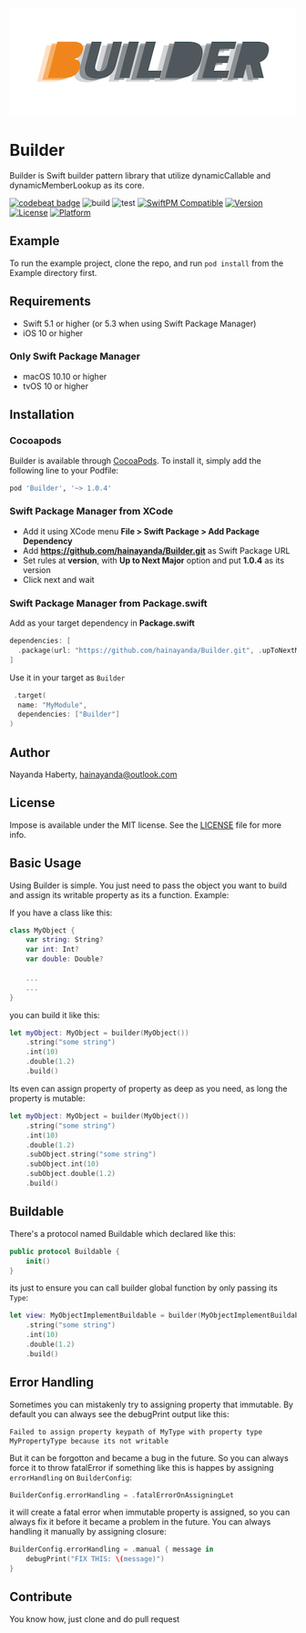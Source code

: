 <p align="center">
  <img width="512" height="192" src="builder.png"/>
</p>

# Builder

Builder is Swift builder pattern library that utilize dynamicCallable and dynamicMemberLookup as its core.

[![codebeat badge](https://codebeat.co/badges/2aadfe57-5ebc-4c9d-a76a-ac59ebb94b8d)](https://codebeat.co/projects/github-com-hainayanda-builder-main)
![build](https://github.com/hainayanda/Builder/workflows/build/badge.svg)
![test](https://github.com/hainayanda/Builder/workflows/test/badge.svg)
[![SwiftPM Compatible](https://img.shields.io/badge/SwiftPM-Compatible-brightgreen)](https://swift.org/package-manager/)
[![Version](https://img.shields.io/cocoapods/v/Builder.svg?style=flat)](https://cocoapods.org/pods/Builder)
[![License](https://img.shields.io/cocoapods/l/Builder.svg?style=flat)](https://cocoapods.org/pods/Builder)
[![Platform](https://img.shields.io/cocoapods/p/Builder.svg?style=flat)](https://cocoapods.org/pods/Builder)

## Example

To run the example project, clone the repo, and run `pod install` from the Example directory first.

## Requirements

- Swift 5.1 or higher (or 5.3 when using Swift Package Manager)
- iOS 10 or higher

### Only Swift Package Manager

- macOS 10.10 or higher
- tvOS 10 or higher

## Installation

### Cocoapods

Builder is available through [CocoaPods](https://cocoapods.org). To install it, simply add the following line to your Podfile:

```ruby
pod 'Builder', '~> 1.0.4'
```

### Swift Package Manager from XCode

- Add it using XCode menu **File > Swift Package > Add Package Dependency**
- Add **https://github.com/hainayanda/Builder.git** as Swift Package URL
- Set rules at **version**, with **Up to Next Major** option and put **1.0.4** as its version
- Click next and wait

### Swift Package Manager from Package.swift

Add as your target dependency in **Package.swift**

```swift
dependencies: [
  .package(url: "https://github.com/hainayanda/Builder.git", .upToNextMajor(from: "1.0.4"))
]
```

Use it in your target as `Builder`

```swift
 .target(
  name: "MyModule",
  dependencies: ["Builder"]
)
```

## Author

Nayanda Haberty, hainayanda@outlook.com

## License

Impose is available under the MIT license. See the [LICENSE](LICENSE) file for more info.

## Basic Usage

Using Builder is simple. You just need to pass the object you want to build and assign its writable property as its a function. Example:

If you have a class like this:

```swift
class MyObject {
    var string: String?
    var int: Int?
    var double: Double?
    
    ...
    ...
}
```

you can build it like this:

```swift
let myObject: MyObject = builder(MyObject())
    .string("some string")
    .int(10)
    .double(1.2)
    .build()
```

Its even can assign property of property as deep as you need, as long the property is mutable:

```swift
let myObject: MyObject = builder(MyObject())
    .string("some string")
    .int(10)
    .double(1.2)
    .subObject.string("some string")
    .subObject.int(10)
    .subObject.double(1.2)
    .build()
```

## Buildable

There's a protocol named Buildable which declared like this:

```swift
public protocol Buildable {
    init()
}
```

its just to ensure you can call builder global function by only passing its `Type`:

```swift
let view: MyObjectImplementBuildable = builder(MyObjectImplementBuildable.self)
    .string("some string")
    .int(10)
    .double(1.2)
    .build()
```

## Error Handling

Sometimes you can mistakenly  try to assigning property that immutable. By default you can always see the debugPrint output like this:

```
Failed to assign property keypath of MyType with property type MyPropertyType because its not writable
```

But it can be forgotton and became a bug in the future. So you can always force it to throw fatalError if something like this is happes by assigning `errorHandling` on `BuilderConfig`:

```swift
BuilderConfig.errorHandling = .fatalErrorOnAssigningLet
```

it will create a fatal error when immutable property is assigned, so you can always fix it before it became a problem in the future. 
You can always handling it manually by assigning closure:

```swift
BuilderConfig.errorHandling = .manual { message in
    debugPrint("FIX THIS: \(message)")
}
```

## Contribute

You know how, just clone and do pull request
